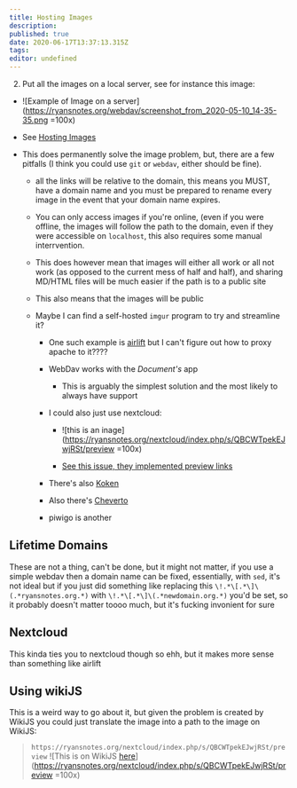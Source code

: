 ```yaml
---
title: Hosting Images
description: 
published: true
date: 2020-06-17T13:37:13.315Z
tags: 
editor: undefined
---
```


2. Put all the images on a local server, see for instance this image:



  * ![Example of Image on a server](https://ryansnotes.org/webdav/screenshot_from_2020-05-10_14-35-35.png =100x)

  

  * See [Hosting Images](/hosting-images.md)

  * This does permanently solve the image problem, but, there are a few pitfalls (I think you could use `git` or `webdav`, either should be fine).

    * all the links will be relative to the domain, this means you MUST, have a domain name and you must be prepared to rename every image in the event that your domain name expires.

    * You can only access images if you're online, (even if you were offline, the images will follow the path to the domain, even if they were accessible on `localhost`, this also requires some manual interrvention.

    * This does however mean that images will either all work or all not work (as opposed to the current mess of half and half), and sharing MD/HTML files will be much easier if the path is to a public site

    * This also means that the images will be public

    * Maybe I can find a self-hosted `imgur` program to try and streamline it?

      * One such example is [airlift](https://github.com/moshee/airlift/) but I can't figure out how to proxy apache to it????

      * WebDav works with the *Document's* app

        * This is arguably the simplest solution and the most likely to always have support

      * I could also just use nextcloud:

        * ![this is an inage](https://ryansnotes.org/nextcloud/index.php/s/QBCWTpekEJwjRSt/preview =100x)

        * [See this issue, they implemented preview links](https://github.com/nextcloud/server/pull/6599)

      * There's also [Koken](https://github.com/koken)

      * Also there's [Cheverto](https://write.corbpie.com/chevereto-a-self-hosted-imgur-alternative/)

      * piwigo is another




## Lifetime Domains
These are not a thing, can't be done, but it might not matter, if you use a simple webdav then a domain name can be fixed, essentially, with `sed`, it's not ideal but if you just did something like replacing this  `\!.*\[.*\]\(.*ryansnotes.org.*)` with `\!.*\[.*\]\(.*newdomain.org.*)` you'd be set, so it probably doesn't matter toooo much, but it's fucking invonient for sure

## Nextcloud
This kinda ties you to nextcloud though so ehh, but it makes more sense than something like airlift

## Using wikiJS
This is a weird way to go about it, but given the problem is created by WikiJS you could just translate the image into a path to the image on WikiJS:

> `https://ryansnotes.org/nextcloud/index.php/s/QBCWTpekEJwjRSt/preview`
> ![This is on WikiJS [here](https://ryansnotes.org/nextcloud/index.php/s/QBCWTpekEJwjRSt/preview)](https://ryansnotes.org/nextcloud/index.php/s/QBCWTpekEJwjRSt/preview =100x)














